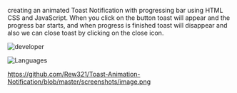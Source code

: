
 creating an animated Toast Notification with progressing bar using HTML CSS and JavaScript. When you click on the button toast will appear and the progress bar starts, and when progress is finished toast will disappear and also we can close toast by clicking on the close icon.



 ![developer](https://img.shields.io/badge/Developed%20By%20%3A-Andrew%20Okitoi-#00C7BE)

 ![Languages](https://img.shields.io/badge/Used%20By%20%3A-Html%20Css%20JavaScript%20-#00C7BE?style=flat-squared)


https://github.com/Rew321/Toast-Animation-Notification/blob/master/screenshots/image.png
